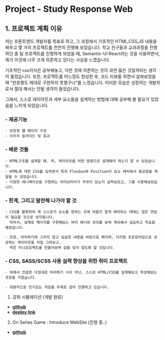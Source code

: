 Project - Study Response Web
======================

## 1. 프로젝트 계획 이유
 저는 프론트엔드 개발자를 목표로 하고, 그 과정에서 기초적인 HTML,CSS,JS 내용을 배우고 몇 가지 프로젝트를 천천히 진행해 보았습니다. 
 학교 친구들과 교과과정을 진행하던 중 팀 프로젝트를 진행하게 되었을 때, Semantic-UI React라는 것을 사용하면서, 제가 이것에 너무 크게 의존하고 있다는 사실을 느꼈습니다.

 기초적인 css지식은 공부해놓고, 이런 것에 의존하는 것이 과연 옳은 것일까라는 생각이 들었습니다. 또한, 프로젝트를 어느정도 완성한 후, 코드 리뷰를 하면서 살펴보았을 때 "반응형도 제대로 구현하지 못했구나"를 느꼈습니다. 이러한 모습은 성장하는 개발자로서 절대 해서는 안될 생각이 들었습니다. 

 그래서, 스스로 레이아웃과 세부 요소들을 설계하는 방법에 대해 공부해 볼 필요가 있었음을 느끼게 되었습니다.
   

### - 제공기능
	- 반응형 웹 페이지 구성
    - 이미지 슬라이드 및 효과


### - 배운 것들
	- HTML구조를 설계할 때. 즉, 레이아웃을 어떤 방향으로 설계해야 하는지 알 수 있었습니다.
	- HTML에 대한 CSS를 입히면서 특히 Flexbox와 Position이 요소 배치에서 중요함을 깨달을 수 있었습니다.
	- 다양한 애니메이션을 구현하는 라이브러리가 무엇이 있는지 살펴보았고, 그를 사용해보았습니다.
	
### - 한계, 그리고 발전해 나가야 할 것
	- CSS를 활용하여 제 스스로가 요소를 원하는 곳에 어렵지 않게 배치하는 데에는 많은 연습이 필요할 것으로 생각됩니다. 
      따라서, 실제로 페이지를 구현해보는 여러 예시와 강의를 보며 계속해서 실습하고 학습할 예정입니다.
    
    - 또한, 따라하기에 그치지 않고 실습한 내용을 바탕으로 페이퍼, 디지털 프로토타입으로 상상하는 레이아웃을 직접 그려보고,
      작은 미니프로젝트를 만들어보며 감을 잊지 않도록 할 것입니다. 

### - CSS, SASS/SCSS 사용 실력 향상을 위한 취미 프로젝트
	- 위에서 언급한 다짐대로 따라하기 식이 아닌, 스스로 HTML/CSS를 설계해보고 작성해보는 과정을 거쳤습니다.

	- 대중적으로 인기있는 게임을 주제로 잡아 진행하고 있습니다.
    

1. 강화 시뮬레이션 (개발 완료)
- [**github**](https://github.com/Lee-Sang-Beom/Upgrade_Simulation) 
- [**deploy link**](https://lee-sang-beom.github.io/Upgrade_Simulation//) 
	
	 
2. Ori Series Game : Introduce WebSite (진행 중..)
- [**github**](https://github.com/Lee-Sang-Beom/Ori-Fan-Site)  
	